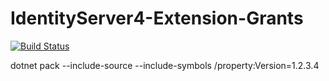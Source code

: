 # IdentityServer4-Extension-Grants   
[![Build Status](https://dev.azure.com/hstahl/IdentityServer4%20Extensions/_apis/build/status/ghstahl.IdentityServer4-Extension-Grants?branchName=master)](https://dev.azure.com/hstahl/IdentityServer4%20Extensions/_build/latest?definitionId=2&branchName=master)

dotnet pack --include-source --include-symbols  /property:Version=1.2.3.4
